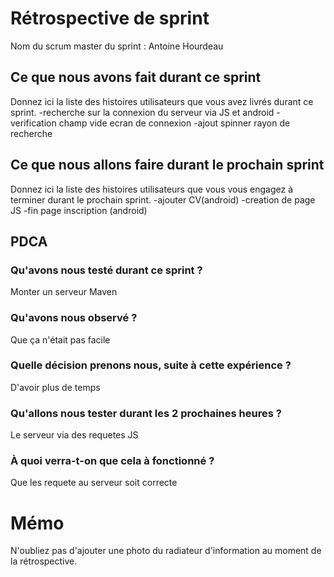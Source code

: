 ﻿# Rétrospective de sprint

Nom du scrum master du sprint : Antoine Hourdeau

## Ce que nous avons fait durant ce sprint
Donnez ici la liste des histoires utilisateurs que vous avez livrés durant ce sprint.
-recherche sur la connexion du serveur via JS et android
-verification champ vide ecran de connexion
-ajout spinner rayon de recherche


## Ce que nous allons faire durant le prochain sprint
Donnez ici la liste des histoires utilisateurs que vous vous engagez à terminer durant le prochain sprint.
-ajouter CV(android)
-creation de page JS
-fin page inscription (android)

## PDCA 
### Qu'avons nous testé durant ce sprint ? 
Monter un serveur Maven
### Qu'avons nous observé ? 
Que ça n'était pas facile
### Quelle décision prenons nous, suite à cette expérience ? 
D'avoir plus de temps
### Qu'allons nous tester durant les 2 prochaines heures ? 
Le serveur via des requetes JS 
### À quoi verra-t-on que cela à fonctionné ?
Que les requete au serveur soit correcte
# Mémo
N'oubliez pas d'ajouter une photo du radiateur d'information au moment de la rétrospective.


